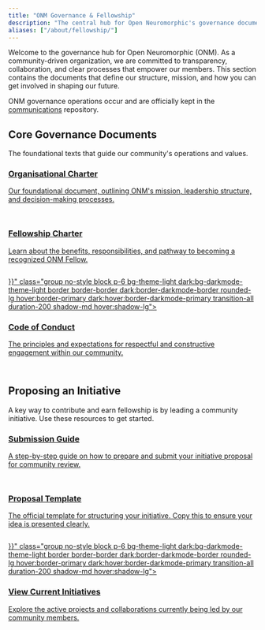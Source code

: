 ```yaml
---
title: "ONM Governance & Fellowship"
description: "The central hub for Open Neuromorphic's governance documents, including our organisational charter, fellowship program details, and initiative proposal process."
aliases: ["/about/fellowship/"]
---
```


Welcome to the governance hub for Open Neuromorphic (ONM). As a community-driven organization, we are committed to transparency, collaboration, and clear processes that empower our members. This section contains the documents that define our structure, mission, and how you can get involved in shaping our future.

ONM governance operations occur and are officially kept in the [communications](https://github.com/open-neuromorphic/communications/tree/main/docs) repository.

<h2 class="h3 mt-12 mb-6">Core Governance Documents</h2>
<p class="mb-8">The foundational texts that guide our community's operations and values.</p>

<div class="space-y-4">
  <a href="./organisational-charter/" class="group no-style block p-6 bg-theme-light dark:bg-darkmode-theme-light border border-border dark:border-darkmode-border rounded-lg hover:border-primary dark:hover:border-darkmode-primary transition-all duration-200 shadow-md hover:shadow-lg">
    <div class="flex justify-between items-center">
      <div>
        <h3 class="text-xl font-semibold text-dark dark:text-darkmode-dark group-hover:text-primary dark:group-hover:text-darkmode-primary styled-link">Organisational Charter</h3>
        <p class="text-text dark:text-darkmode-text mt-1">Our foundational document, outlining ONM's mission, leadership structure, and decision-making processes.</p>
      </div>
      <span class="text-2xl text-primary dark:text-darkmode-primary transition-transform transform group-hover:translate-x-1 ml-4 no-underline">
        <svg class="icon icon-arrow-right" fill="currentColor" aria-hidden="true" role="img" style="display: inline-block; vertical-align: middle; width: 1em; height: 1em;">
          <use xlink:href="#icon-solid-arrow-right"></use>
        </svg>
      </span>
    </div>
  </a>
  <a href="./fellowship-charter/" class="group no-style block p-6 bg-theme-light dark:bg-darkmode-theme-light border border-border dark:border-darkmode-border rounded-lg hover:border-primary dark:hover:border-darkmode-primary transition-all duration-200 shadow-md hover:shadow-lg">
    <div class="flex justify-between items-center">
      <div>
        <h3 class="text-xl font-semibold text-dark dark:text-darkmode-dark group-hover:text-primary dark:group-hover:text-darkmode-primary styled-link">Fellowship Charter</h3>
        <p class="text-text dark:text-darkmode-text mt-1">Learn about the benefits, responsibilities, and pathway to becoming a recognized ONM Fellow.</p>
      </div>
      <span class="text-2xl text-primary dark:text-darkmode-primary transition-transform transform group-hover:translate-x-1 ml-4 no-underline">
        <svg class="icon icon-arrow-right" fill="currentColor" aria-hidden="true" role="img" style="display: inline-block; vertical-align: middle; width: 1em; height: 1em;">
          <use xlink:href="#icon-solid-arrow-right"></use>
        </svg>
      </span>
    </div>
  </a>
  <a href="{{< ref "/code-of-conduct" >}}" class="group no-style block p-6 bg-theme-light dark:bg-darkmode-theme-light border border-border dark:border-darkmode-border rounded-lg hover:border-primary dark:hover:border-darkmode-primary transition-all duration-200 shadow-md hover:shadow-lg">
    <div class="flex justify-between items-center">
      <div>
        <h3 class="text-xl font-semibold text-dark dark:text-darkmode-dark group-hover:text-primary dark:group-hover:text-darkmode-primary styled-link">Code of Conduct</h3>
        <p class="text-text dark:text-darkmode-text mt-1">The principles and expectations for respectful and constructive engagement within our community.</p>
      </div>
      <span class="text-2xl text-primary dark:text-darkmode-primary transition-transform transform group-hover:translate-x-1 ml-4 no-underline">
        <svg class="icon icon-arrow-right" fill="currentColor" aria-hidden="true" role="img" style="display: inline-block; vertical-align: middle; width: 1em; height: 1em;">
          <use xlink:href="#icon-solid-arrow-right"></use>
        </svg>
      </span>
    </div>
  </a>
</div>

<h2 class="h3 mt-12 mb-6">Proposing an Initiative</h2>
<p class="mb-8">A key way to contribute and earn fellowship is by leading a community initiative. Use these resources to get started.</p>

<div class="space-y-4">
    <a href="./submission-instructions/" class="group no-style block p-6 bg-theme-light dark:bg-darkmode-theme-light border border-border dark:border-darkmode-border rounded-lg hover:border-primary dark:hover:border-darkmode-primary transition-all duration-200 shadow-md hover:shadow-lg">
    <div class="flex justify-between items-center">
      <div>
        <h3 class="text-xl font-semibold text-dark dark:text-darkmode-dark group-hover:text-primary dark:group-hover:text-darkmode-primary styled-link">Submission Guide</h3>
        <p class="text-text dark:text-darkmode-text mt-1">A step-by-step guide on how to prepare and submit your initiative proposal for community review.</p>
      </div>
      <span class="text-2xl text-primary dark:text-darkmode-primary transition-transform transform group-hover:translate-x-1 ml-4 no-underline">
        <svg class="icon icon-arrow-right" fill="currentColor" aria-hidden="true" role="img" style="display: inline-block; vertical-align: middle; width: 1em; height: 1em;">
          <use xlink:href="#icon-solid-arrow-right"></use>
        </svg>
      </span>
    </div>
  </a>
    <a href="./initiative-template/" class="group no-style block p-6 bg-theme-light dark:bg-darkmode-theme-light border border-border dark:border-darkmode-border rounded-lg hover:border-primary dark:hover:border-darkmode-primary transition-all duration-200 shadow-md hover:shadow-lg">
    <div class="flex justify-between items-center">
      <div>
        <h3 class="text-xl font-semibold text-dark dark:text-darkmode-dark group-hover:text-primary dark:group-hover:text-darkmode-primary styled-link">Proposal Template</h3>
        <p class="text-text dark:text-darkmode-text mt-1">The official template for structuring your initiative. Copy this to ensure your idea is presented clearly.</p>
      </div>
      <span class="text-2xl text-primary dark:text-darkmode-primary transition-transform transform group-hover:translate-x-1 ml-4 no-underline">
        <svg class="icon icon-arrow-right" fill="currentColor" aria-hidden="true" role="img" style="display: inline-block; vertical-align: middle; width: 1em; height: 1em;">
          <use xlink:href="#icon-solid-arrow-right"></use>
        </svg>
      </span>
    </div>
  </a>
    <a href="{{< ref "/neuromorphic-computing/initiatives" >}}" class="group no-style block p-6 bg-theme-light dark:bg-darkmode-theme-light border border-border dark:border-darkmode-border rounded-lg hover:border-primary dark:hover:border-darkmode-primary transition-all duration-200 shadow-md hover:shadow-lg">
    <div class="flex justify-between items-center">
      <div>
        <h3 class="text-xl font-semibold text-dark dark:text-darkmode-dark group-hover:text-primary dark:group-hover:text-darkmode-primary styled-link">View Current Initiatives</h3>
        <p class="text-text dark:text-darkmode-text mt-1">Explore the active projects and collaborations currently being led by our community members.</p>
      </div>
      <span class="text-2xl text-primary dark:text-darkmode-primary transition-transform transform group-hover:translate-x-1 ml-4 no-underline">
        <svg class="icon icon-arrow-right" fill="currentColor" aria-hidden="true" role="img" style="display: inline-block; vertical-align: middle; width: 1em; height: 1em;">
          <use xlink:href="#icon-solid-arrow-right"></use>
        </svg>
      </span>
    </div>
  </a>
</div>
